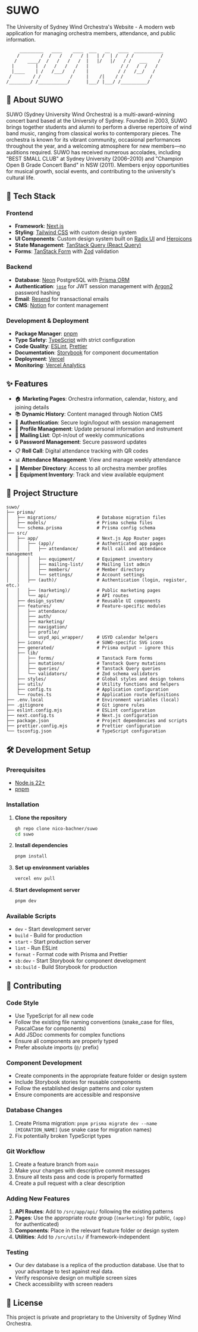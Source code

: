 # SUWO

The University of Sydney Wind Orchestra's Website - A modern web application for
managing orchestra members, attendance, and public information.

```
     _________   ____    ____  ___   __   ____  ___________
    /        /  /   /   /   / |   | /  | /   / /          /
   /    ____/  /   /   /   /  |   |/   |/   / /   ___    /
  |        |  /   /   /   /   |            / /   /  /   /
  |____    | /   /___/   /    |           / /   /__/   /
 /        / /           /     |    /|    / /          /
/________/ /___________/      |___/ |___/ /__________/
```

## 🎼 About SUWO

SUWO (Sydney University Wind Orchestra) is a multi-award-winning concert band
based at the University of Sydney. Founded in 2003, SUWO brings together
students and alumni to perform a diverse repertoire of wind band music, ranging
from classical works to contemporary pieces. The orchestra is known for its
vibrant community, occasional performances throughout the year, and a welcoming
atmosphere for new members—no auditions required. SUWO has received numerous
accolades, including "BEST SMALL CLUB" at Sydney University (2006–2010) and
"Champion Open B Grade Concert Band" in NSW (2011). Members enjoy opportunities
for musical growth, social events, and contributing to the university's cultural
life.

## 🚀 Tech Stack

### Frontend

- **Framework**: [Next.js](https://nextjs.org/)
- **Styling**: [Tailwind CSS](https://tailwindcss.com/) with custom design
  system
- **UI Components**: Custom design system built on
  [Radix UI](https://www.radix-ui.com/) and [Heroicons](https://heroicons.com/)
- **State Management**:
  [TanStack Query (React Query)](https://tanstack.com/query)
- **Forms**: [TanStack Form](https://tanstack.com/form) with
  [Zod](https://zod.dev/) validation

### Backend

- **Database**: [Neon](https://neon.tech/) PostgreSQL with
  [Prisma ORM](https://www.prisma.io/)
- **Authentication**: [`jose`](https://github.com/panva/jose) for JWT session
  management with [Argon2](https://github.com/ranisalt/node-argon2) password
  hashing
- **Email**: [Resend](https://resend.com/) for transactional emails
- **CMS**: [Notion](https://www.notion.so/) for content management

### Development & Deployment

- **Package Manager**: [pnpm](https://pnpm.io/)
- **Type Safety**: [TypeScript](https://www.typescriptlang.org/) with strict
  configuration
- **Code Quality**: [ESLint](https://eslint.org/),
  [Prettier](https://prettier.io/)
- **Documentation**: [Storybook](https://storybook.js.org/) for component
  documentation
- **Deployment**: [Vercel](https://vercel.com/)
- **Monitoring**: [Vercel Analytics](https://vercel.com/analytics)

## ✨ Features

- 🏠 **Marketing Pages**: Orchestra information, calendar, history, and joining
  details
- 📚 **Dynamic History**: Content managed through Notion CMS
- 🔐 **Authentication**: Secure login/logout with session management
- 👤 **Profile Management**: Update personal information and instrument
- 📧 **Mailing List**: Opt-in/out of weekly communications
- 🔒 **Password Management**: Secure password updates
- 📋 **Roll Call**: Digital attendance tracking with QR codes
- 📊 **Attendance Management**: View and manage weekly attendance
- 👥 **Member Directory**: Access to all orchestra member profiles
- 🎺 **Equipment Inventory**: Track and view available equipment

## 📁 Project Structure

```
suwo/
├── prisma/
│   ├── migrations/               # Database migration files
│   ├── models/                   # Prisma schema files
│   └── schema.prisma             # Prisma config schema
├── src/
│   ├── app/                      # Next.js App Router pages
│   │   ├── (app)/                # Authenticated app pages
│   │   │   ├── attendance/       # Roll call and attendance management
│   │   │   ├── equipment/        # Equipment inventory
│   │   │   ├── mailing-list/     # Mailing list admin
│   │   │   ├── members/          # Member directory
│   │   │   └── settings/         # Account settings
│   │   ├── (auth)/               # Authentication (login, register, etc.)
│   │   ├── (marketing)/          # Public marketing pages
│   │   └── api/                  # API routes
│   ├── design_system/            # Reusable UI components
│   ├── features/                 # Feature-specific modules
│   │   ├── attendance/
│   │   ├── auth/
│   │   ├── marketing/
│   │   ├── navigation/
│   │   ├── profile/
│   │   └── usyd_api_wrapper/     # USYD calendar helpers
│   ├── icons/                    # SUWO-specific SVG icons
│   ├── generated/                # Prisma output – ignore this
│   ├── lib/
│   │   ├── forms/                # Tanstack Form forms
│   │   ├── mutations/            # Tanstack Query mutations
│   │   ├── queries/              # Tanstack Query queries
│   │   └── validators/           # Zod schema validators
│   ├── styles/                   # Global styles and design tokens
│   ├── utils/                    # Utility functions and helpers
│   ├── config.ts                 # Application configuration
│   └── routes.ts                 # Application route definitions
├── .env.local                    # Environment variables (local)
├── .gitignore                    # Git ignore rules
├── eslint.config.mjs             # ESLint configuration
├── next.config.ts                # Next.js configuration
├── package.json                  # Project dependencies and scripts
├── prettier.config.mjs           # Prettier configuration
└── tsconfig.json                 # TypeScript configuration
```

## 🛠️ Development Setup

### Prerequisites

- [Node.js 22+](https://nodejs.org/)
- [pnpm](https://pnpm.io/)

### Installation

1. **Clone the repository**

   ```bash
   gh repo clone nico-bachner/suwo
   cd suwo
   ```

2. **Install dependencies**

   ```bash
   pnpm install
   ```

3. **Set up environment variables**

   ```bash
   vercel env pull
   ```

4. **Start development server**
   ```bash
   pnpm dev
   ```

### Available Scripts

- `dev` - Start development server
- `build` - Build for production
- `start` - Start production server
- `lint` - Run ESLint
- `format` - Format code with Prisma and Prettier
- `sb:dev` - Start Storybook for component development
- `sb:build` - Build Storybook for production

## 🤝 Contributing

### Code Style

- Use TypeScript for all new code
- Follow the existing file naming conventions (snake_case for files, PascalCase
  for components)
- Add JSDoc comments for complex functions
- Ensure all components are properly typed
- Prefer absolute imports (`@/` prefix)

### Component Development

- Create components in the appropriate feature folder or design system
- Include Storybook stories for reusable components
- Follow the established design patterns and color system
- Ensure components are accessible and responsive

### Database Changes

1. Create Prisma migration: `pnpm prisma migrate dev --name [MIGRATION_NAME]`
   (use snake case for migration names)
2. Fix potentially broken TypeScript types

### Git Workflow

1. Create a feature branch from `main`
2. Make your changes with descriptive commit messages
3. Ensure all tests pass and code is properly formatted
4. Create a pull request with a clear description

### Adding New Features

1. **API Routes**: Add to `/src/app/api/` following the existing patterns
2. **Pages**: Use the appropriate route group (`(marketing)` for public, `(app)`
   for authenticated)
3. **Components**: Place in the relevant feature folder or design system
4. **Utilities**: Add to `/src/utils/` if framework-independent

### Testing

- Our dev database is a replica of the production database. Use that to your
  advantage to test against real data.
- Verify responsive design on multiple screen sizes
- Check accessibility with screen readers

## 📄 License

This project is private and proprietary to the University of Sydney Wind
Orchestra.
